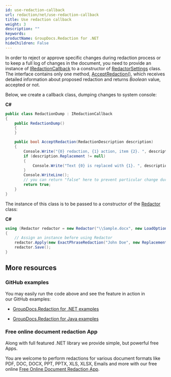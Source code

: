 ```yaml
---
id: use-redaction-callback
url: redaction/net/use-redaction-callback
title: Use redaction callback
weight: 3
description: ""
keywords: 
productName: GroupDocs.Redaction for .NET
hideChildren: False
---
```

In order to reject or approve specific changes during redaction process or to keep a full log of changes in the document, you need to provide an instance of [IRedactionCallback](https://apireference.groupdocs.com/net/redaction/groupdocs.redaction.redactions/iredactioncallback) to a constructor of [RedactorSettings](https://apireference.groupdocs.com/net/redaction/groupdocs.redaction.options/redactorsettings) class. The interface contains only one method, [AcceptRedaction()](https://apireference.groupdocs.com/net/redaction/groupdocs.redaction.redactions/iredactioncallback/methods/acceptredaction), which receives detailed information about proposed redaction and returns *Boolean* value, accepted or not.

Below, we create a callback class, dumping changes to system console:

**C#**

```csharp
public class RedactionDump : IRedactionCallback
{
    public RedactionDump()
    {
    }

    public bool AcceptRedaction(RedactionDescription description)
    {
        Console.Write("{0} redaction, {1} action, item {2}. ", description.RedactionType, description.ActionType, description.OriginalText);
        if (description.Replacement != null)
        {
            Console.Write("Text {0} is replaced with {1}. ", description.Replacement.OriginalText, description.Replacement.Replacement);
        }
        Console.WriteLine();
        // you can return "false" here to prevent particular change during redaction process
        return true;
    }
}

```

The instance of this class is to be passed to a constructor of the [Redactor](https://apireference.groupdocs.com/net/redaction/groupdocs.redaction/redactor) class:

**C#**

```csharp
using (Redactor redactor = new Redactor("\\Sample.docx", new LoadOptions(), new RedactorSettings(new RedactionDump())))
{
    // Assign an instance before using Redactor
    redactor.Apply(new ExactPhraseRedaction("John Doe", new ReplacementOptions("[personal]")));
    redactor.Save();
}

```

## More resources

### GitHub examples

You may easily run the code above and see the feature in action in our GitHub examples:

*   [GroupDocs.Redaction for .NET examples](https://github.com/groupdocs-redaction/GroupDocs.Redaction-for-.NET)
    
*   [GroupDocs.Redaction for Java examples](https://github.com/groupdocs-redaction/GroupDocs.Redaction-for-Java)
    

### Free online document redaction App

Along with full featured .NET library we provide simple, but powerful free Apps.

You are welcome to perform redactions for various document formats like PDF, DOC, DOCX, PPT, PPTX, XLS, XLSX, Emails and more with our free online [Free Online Document Redaction App](https://products.groupdocs.app/redaction).
